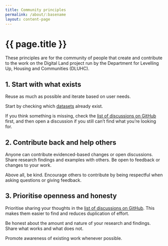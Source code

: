 ```yaml
---
title: Community principles
permalink: /about/:basename
layout: content-page
---
```


# {{ page.title }}

These principles are for the community of people that create and contribute to the work on the Digital Land project run by the Department for Levelling Up, Housing and Communities (DLUHC).

## 1. Start with what exists

Reuse as much as possible and iterate based on user needs.

Start by checking which [datasets](https://www.planning.data.gov.uk/dataset/) already exist.

If you think something is missing, check the [list of discussions on GitHub](https://github.com/digital-land/data-standards-backlog/discussions) first, and then open a discussion if you still can’t find what you’re looking for.

## 2. Contribute back and help others

Anyone can contribute evidenced-based changes or open discussions. Share research findings and examples with others. Be open to feedback or changes to your work.

Above all, be kind. Encourage others to contribute by being respectful when asking questions or giving feedback.

## 3. Prioritise openness and honesty

Prioritise sharing your thoughts in the [list of discussions on GitHub](https://github.com/digital-land/data-standards-backlog/discussions). This makes them easier to find and reduces duplication of effort.

Be honest about the amount and nature of your research and findings. Share what works and what does not.

Promote awareness of existing work whenever possible.

